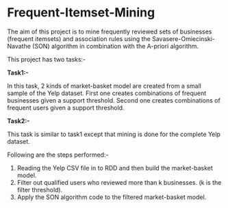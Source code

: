 # Frequent-Itemset-Mining
The aim of this project is to mine frequently reviewed sets of businesses (frequent itemsets) and association rules using the Savasere-Omiecinski-Navathe (SON) algorithm in combination with the A-priori algorithm.

This project has two tasks:-

__Task1:-__

In this task, 2 kinds of market-basket model are created from a small sample of the Yelp dataset.
First one creates combinations of frequent businesses given a support threshold.
Second one creates combinations of frequent users given a support threshold.

__Task2:-__

This task is similar to task1 except that mining is done for the complete Yelp dataset.

Following are the steps performed:-
1. Reading the Yelp CSV file in to RDD and then build the market-basket model.
2. Filter out qualified users who reviewed more than k businesses. (k is the filter threshold).
3. Apply the SON algorithm code to the filtered market-basket model.

